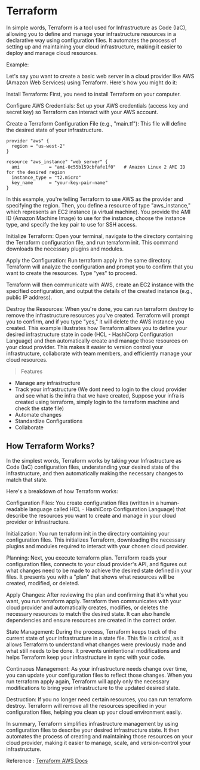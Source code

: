 # Terraform

In simple words, Terraform is a tool used for Infrastructure as Code (IaC), allowing you to define and manage your infrastructure resources in a declarative way using configuration files. It automates the process of setting up and maintaining your cloud infrastructure, making it easier to deploy and manage cloud resources.

Example:

Let's say you want to create a basic web server in a cloud provider like AWS (Amazon Web Services) using Terraform. Here's how you might do it:

Install Terraform: First, you need to install Terraform on your computer.

Configure AWS Credentials: Set up your AWS credentials (access key and secret key) so Terraform can interact with your AWS account.

Create a Terraform Configuration File (e.g., "main.tf"): This file will define the desired state of your infrastructure.

```
provider "aws" {
  region = "us-west-2"
}

resource "aws_instance" "web_server" {
  ami           = "ami-0c55b159cbfafe1f0"   # Amazon Linux 2 AMI ID for the desired region
  instance_type = "t2.micro"
  key_name      = "your-key-pair-name"
}
```

In this example, you're telling Terraform to use AWS as the provider and specifying the region. Then, you define a resource of type "aws_instance," which represents an EC2 instance (a virtual machine). You provide the AMI ID (Amazon Machine Image) to use for the instance, choose the instance type, and specify the key pair to use for SSH access.

Initialize Terraform: Open your terminal, navigate to the directory containing the Terraform configuration file, and run terraform init. This command downloads the necessary plugins and modules.

Apply the Configuration: Run terraform apply in the same directory. Terraform will analyze the configuration and prompt you to confirm that you want to create the resources. Type "yes" to proceed.

Terraform will then communicate with AWS, create an EC2 instance with the specified configuration, and output the details of the created instance (e.g., public IP address).

Destroy the Resources: When you're done, you can run terraform destroy to remove the infrastructure resources you've created. Terraform will prompt you to confirm, and if you type "yes," it will delete the AWS instance you created.
This example illustrates how Terraform allows you to define your desired infrastructure state in code (HCL - HashiCorp Configuration Language) and then automatically create and manage those resources on your cloud provider. This makes it easier to version control your infrastructure, collaborate with team members, and efficiently manage your cloud resources.

> Features

- Manage any infrastructure
- Track your infrastructure (We dont need to login to the cloud provider and see what is the infra that we have created, Suppose your infra is created using terraform, simply login to the terraform machine and check the state file)
- Automate changes
- Standardize Configurations
- Collaborate

## How Terraform Works?

In the simplest words, Terraform works by taking your Infrastructure as Code (IaC) configuration files, understanding your desired state of the infrastructure, and then automatically making the necessary changes to match that state.

Here's a breakdown of how Terraform works:

Configuration Files: You create configuration files (written in a human-readable language called HCL - HashiCorp Configuration Language) that describe the resources you want to create and manage in your cloud provider or infrastructure.

Initialization: You run terraform init in the directory containing your configuration files. This initializes Terraform, downloading the necessary plugins and modules required to interact with your chosen cloud provider.

Planning: Next, you execute terraform plan. Terraform reads your configuration files, connects to your cloud provider's API, and figures out what changes need to be made to achieve the desired state defined in your files. It presents you with a "plan" that shows what resources will be created, modified, or deleted.

Apply Changes: After reviewing the plan and confirming that it's what you want, you run terraform apply. Terraform then communicates with your cloud provider and automatically creates, modifies, or deletes the necessary resources to match the desired state. It can also handle dependencies and ensure resources are created in the correct order.

State Management: During the process, Terraform keeps track of the current state of your infrastructure in a state file. This file is critical, as it allows Terraform to understand what changes were previously made and what still needs to be done. It prevents unintentional modifications and helps Terraform keep your infrastructure in sync with your code.

Continuous Management: As your infrastructure needs change over time, you can update your configuration files to reflect those changes. When you run terraform apply again, Terraform will apply only the necessary modifications to bring your infrastructure to the updated desired state.

Destruction: If you no longer need certain resources, you can run terraform destroy. Terraform will remove all the resources specified in your configuration files, helping you clean up your cloud environment easily.

In summary, Terraform simplifies infrastructure management by using configuration files to describe your desired infrastructure state. It then automates the process of creating and maintaining those resources on your cloud provider, making it easier to manage, scale, and version-control your infrastructure.

Reference : [Terraform AWS Docs](https://registry.terraform.io/providers/hashicorp/aws/latest/docs)
